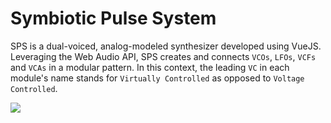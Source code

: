 # Symbiotic Pulse System
SPS is a dual-voiced, analog-modeled synthesizer developed using VueJS. Leveraging the Web Audio API, SPS creates and connects `VCOs`, `LFOs`, `VCFs` and `VCAs` in a modular pattern. In this context, the leading `VC` in each module's name stands for `Virtually Controlled` as opposed to `Voltage Controlled`.

<img src="https://user-images.githubusercontent.com/15679739/50743305-572f4c80-11d3-11e9-9275-ee16ab598e8c.png">
